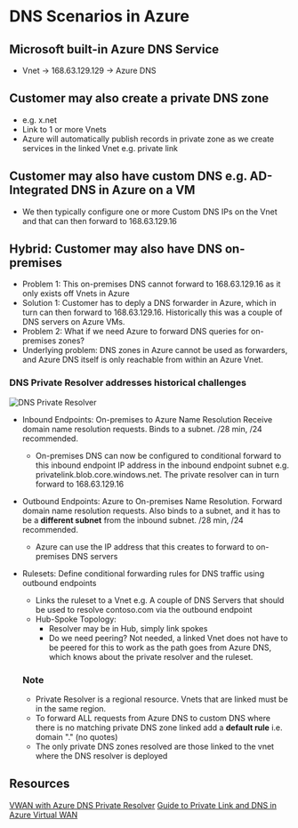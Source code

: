 # DNS Scenarios in Azure

## Microsoft built-in Azure DNS Service
- Vnet -> 168.63.129.129 -> Azure DNS

## Customer may also create a private DNS zone
- e.g. x.net
- Link to 1 or more Vnets
- Azure will automatically publish records in private zone as we create services in the linked Vnet e.g. private link

## Customer may also have custom DNS e.g. AD-Integrated DNS in Azure on a VM
- We then typically configure one or more Custom DNS IPs on the Vnet and that can then forward to 168.63.129.16

## Hybrid: Customer may also have DNS on-premises
- Problem 1: This on-premises DNS cannot forward to 168.63.129.16 as it only exists off Vnets in Azure
- Solution 1: Customer has to deply a DNS forwarder in Azure, which in turn can then forward to 168.63.129.16. Historically this was a couple of DNS servers on Azure VMs.
- Problem 2: What if we need Azure to forward DNS queries for on-premises zones?
- Underlying problem: DNS zones in Azure cannot be used as forwarders, and Azure DNS itself is only reachable from within an Azure Vnet.

### DNS Private Resolver addresses historical challenges
![DNS Private Resolver](https://learn.microsoft.com/en-us/azure/architecture/networking/architecture/_images/azure-dns-private-resolver-architecture.svg "DNS Private Resolver")
- Inbound Endpoints: On-premises to Azure Name Resolution Receive domain name resolution requests. Binds to a subnet. /28 min, /24 recommended.
  - On-premises DNS can now be configured to conditional forward to this inbound endpoint IP address in the inbound endpoint subnet e.g. privatelink.blob.core.windows.net. The private resolver can in turn forward to 168.63.129.16
- Outbound Endpoints: Azure to On-premises Name Resolution. Forward domain name resolution requests. Also binds to a subnet, and it has to be a **different subnet** from the inbound subnet. /28 min, /24 recommended.
  - Azure can use the IP address that this creates to forward to on-premises DNS servers
- Rulesets: Define conditional forwarding rules for DNS traffic using outbound endpoints
  - Links the ruleset to a Vnet e.g. A couple of DNS Servers that should be used to resolve contoso.com via the outbound endpoint
  - Hub-Spoke Topology:
    - Resolver may be in Hub, simply link spokes
    - Do we need peering? Not needed, a linked Vnet does not have to be peered for this to work as the path goes from Azure DNS, which knows about the private resolver and the ruleset.

  ### Note
  - Private Resolver is a regional resource. Vnets that are linked must be in the same region.
  - To forward ALL requests from Azure DNS to custom DNS where there is no matching private DNS zone linked add a **default rule** i.e. domain "." (no quotes)
  - The only private DNS zones resolved are those linked to the vnet where the DNS resolver is deployed

## Resources
[VWAN with Azure DNS Private Resolver](https://learn.microsoft.com/en-us/azure/architecture/networking/guide/private-link-virtual-wan-dns-single-region-workload "vWAn with Azure DNS Private Resolver")
[Guide to Private Link and DNS in Azure Virtual WAN](https://learn.microsoft.com/en-us/azure/architecture/networking/guide/private-link-virtual-wan-dns-guide)
